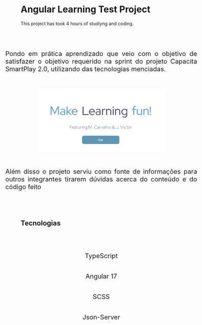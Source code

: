 # Angular Learning Test Project

This project has took 4 hours of studiyng and coding.

<div style="display: flex; flex-direction: column; align-items: center; padding-top: 40px;">
<p style="width: 600px; font-size: 20px; text-align: justify;">Pondo em prática aprendizado que veio com o objetivo de satisfazer o objetivo requerido na sprint do projeto Capacita SmartPlay 2.0, utilizando das tecnologias menciadas.</p>
<img src="./Home.png" style="width: 400px; padding: 30px;">
<p style="width: 600px; font-size: 20px;  text-align: justify; padding-bottom: 40px;">Além disso o projeto serviu como fonte de informações para outros integrantes tirarem dúvidas acerca do conteúdo e do código feito</p>

</div>

## Tecnologias

<div style="display: flex; flex-direction: column; align-items: center; padding-top: 40px;">

<p style="font-size: 20px;  text-align: justify;">TypeScript</p>
<p style="font-size: 20px;  text-align: justify;">Angular 17</p>
<p style="font-size: 20px;  text-align: justify;">SCSS</p>
<p style="font-size: 20px;  text-align: justify;">Json-Server</p>

</div>
